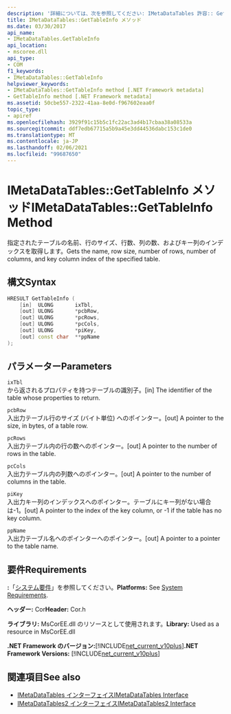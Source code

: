 ```yaml
---
description: '詳細については、次を参照してください: IMetaDataTables 許容:: GetTableInfo メソッド'
title: IMetaDataTables::GetTableInfo メソッド
ms.date: 03/30/2017
api_name:
- IMetaDataTables.GetTableInfo
api_location:
- mscoree.dll
api_type:
- COM
f1_keywords:
- IMetaDataTables::GetTableInfo
helpviewer_keywords:
- IMetaDataTables::GetTableInfo method [.NET Framework metadata]
- GetTableInfo method [.NET Framework metadata]
ms.assetid: 50cbe557-2322-41aa-8e0d-f967602eaa0f
topic_type:
- apiref
ms.openlocfilehash: 3929f91c15b5c1fc22ac3ad4b17cbaa38a08533a
ms.sourcegitcommit: ddf7edb67715a5b9a45e3dd44536dabc153c1de0
ms.translationtype: MT
ms.contentlocale: ja-JP
ms.lasthandoff: 02/06/2021
ms.locfileid: "99687650"
---
```

# <a name="imetadatatablesgettableinfo-method"></a><span data-ttu-id="de044-103">IMetaDataTables::GetTableInfo メソッド</span><span class="sxs-lookup"><span data-stu-id="de044-103">IMetaDataTables::GetTableInfo Method</span></span>

<span data-ttu-id="de044-104">指定されたテーブルの名前、行のサイズ、行数、列の数、およびキー列のインデックスを取得します。</span><span class="sxs-lookup"><span data-stu-id="de044-104">Gets the name, row size, number of rows, number of columns, and key column index of the specified table.</span></span>  
  
## <a name="syntax"></a><span data-ttu-id="de044-105">構文</span><span class="sxs-lookup"><span data-stu-id="de044-105">Syntax</span></span>  
  
```cpp  
HRESULT GetTableInfo (  
    [in]  ULONG       ixTbl,  
    [out] ULONG       *pcbRow,  
    [out] ULONG       *pcRows,  
    [out] ULONG       *pcCols,  
    [out] ULONG       *piKey,  
    [out] const char  **ppName  
);  
```  
  
## <a name="parameters"></a><span data-ttu-id="de044-106">パラメーター</span><span class="sxs-lookup"><span data-stu-id="de044-106">Parameters</span></span>  

 `ixTbl`  
 <span data-ttu-id="de044-107">から返されるプロパティを持つテーブルの識別子。</span><span class="sxs-lookup"><span data-stu-id="de044-107">[in] The identifier of the table whose properties to return.</span></span>  
  
 `pcbRow`  
 <span data-ttu-id="de044-108">入出力テーブル行のサイズ (バイト単位) へのポインター。</span><span class="sxs-lookup"><span data-stu-id="de044-108">[out] A pointer to the size, in bytes, of a table row.</span></span>  
  
 `pcRows`  
 <span data-ttu-id="de044-109">入出力テーブル内の行の数へのポインター。</span><span class="sxs-lookup"><span data-stu-id="de044-109">[out] A pointer to the number of rows in the table.</span></span>  
  
 `pcCols`  
 <span data-ttu-id="de044-110">入出力テーブル内の列数へのポインター。</span><span class="sxs-lookup"><span data-stu-id="de044-110">[out] A pointer to the number of columns in the table.</span></span>  
  
 `piKey`  
 <span data-ttu-id="de044-111">入出力キー列のインデックスへのポインター。テーブルにキー列がない場合は-1。</span><span class="sxs-lookup"><span data-stu-id="de044-111">[out] A pointer to the index of the key column, or -1 if the table has no key column.</span></span>  
  
 `ppName`  
 <span data-ttu-id="de044-112">入出力テーブル名へのポインターへのポインター。</span><span class="sxs-lookup"><span data-stu-id="de044-112">[out] A pointer to a pointer to the table name.</span></span>  
  
## <a name="requirements"></a><span data-ttu-id="de044-113">要件</span><span class="sxs-lookup"><span data-stu-id="de044-113">Requirements</span></span>  

 <span data-ttu-id="de044-114">**:**「[システム要件](../../get-started/system-requirements.md)」を参照してください。</span><span class="sxs-lookup"><span data-stu-id="de044-114">**Platforms:** See [System Requirements](../../get-started/system-requirements.md).</span></span>  
  
 <span data-ttu-id="de044-115">**ヘッダー:** Cor</span><span class="sxs-lookup"><span data-stu-id="de044-115">**Header:** Cor.h</span></span>  
  
 <span data-ttu-id="de044-116">**ライブラリ:** MsCorEE.dll のリソースとして使用されます。</span><span class="sxs-lookup"><span data-stu-id="de044-116">**Library:** Used as a resource in MsCorEE.dll</span></span>  
  
 <span data-ttu-id="de044-117">**.NET Framework のバージョン:**[!INCLUDE[net_current_v10plus](../../../../includes/net-current-v10plus-md.md)]</span><span class="sxs-lookup"><span data-stu-id="de044-117">**.NET Framework Versions:** [!INCLUDE[net_current_v10plus](../../../../includes/net-current-v10plus-md.md)]</span></span>  
  
## <a name="see-also"></a><span data-ttu-id="de044-118">関連項目</span><span class="sxs-lookup"><span data-stu-id="de044-118">See also</span></span>

- [<span data-ttu-id="de044-119">IMetaDataTables インターフェイス</span><span class="sxs-lookup"><span data-stu-id="de044-119">IMetaDataTables Interface</span></span>](imetadatatables-interface.md)
- [<span data-ttu-id="de044-120">IMetaDataTables2 インターフェイス</span><span class="sxs-lookup"><span data-stu-id="de044-120">IMetaDataTables2 Interface</span></span>](imetadatatables2-interface.md)
